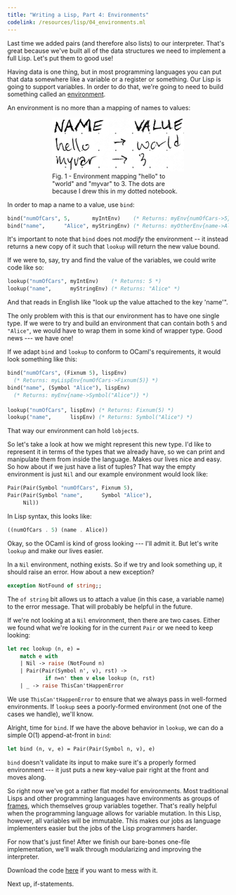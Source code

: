 ```yaml
---
title: "Writing a Lisp, Part 4: Environments"
codelink: /resources/lisp/04_environments.ml
---
```


Last time we added pairs (and therefore also lists) to our interpreter. That's
great because we've built all of the data structures we need to implement a
full Lisp. Let's put them to good use!

Having data is one thing, but in most programming languages you can put that
data somewhere like a variable or a register or something. Our Lisp is going
to support variables. In order to do that, we're going to need to build
something called an
[environment](http://www.cs.cornell.edu/courses/cs312/2004fa/lectures/rec21.html).

An environment is no more than a mapping of names to values:

<figure style="display: block; margin: 0 auto; max-width: 300px;" >
  <img style="max-width: 300px;" src="/assets/img/lisp/04_environments_diagram.png" />
  <figcaption>Fig. 1 - Environment mapping "hello" to "world" and "myvar" to 3.
The dots are because I drew this in my dotted notebook.</figcaption>
</figure>

In order to map a name to a value, use `bind`:

```ocaml
bind("numOfCars", 5,       myIntEnv)    (* Returns: myEnv{numOfCars->5} *)
bind("name",      "Alice", myStringEnv) (* Returns: myOtherEnv{name->Alice} *)
```

It's important to note that `bind` does not *modify* the environment -- it
instead returns a new copy of it such that `lookup` will return the new value
bound.

If we were to, say, try and find the value of the variables, we could write
code like so:

```ocaml
lookup("numOfCars", myIntEnv)    (* Returns: 5 *)
lookup("name",      myStringEnv) (* Returns: "Alice" *)
```

And that reads in English like "look up the value attached to the key 'name'".

The only problem with this is that our environment has to have one single type.
If we were to try and build an environment that can contain both `5` and
`"Alice"`, we would have to wrap them in some kind of wrapper type. Good news
--- we have one!

If we adapt `bind` and `lookup` to conform to OCaml's requirements, it would
look something like this:

```ocaml
bind("numOfCars", (Fixnum 5), lispEnv)
  (* Returns: myLispEnv{numOfCars->Fixnum(5)} *)
bind("name", (Symbol "Alice"), lispEnv)
  (* Returns: myEnv{name->Symbol("Alice")} *)

lookup("numOfCars", lispEnv) (* Returns: Fixnum(5) *)
lookup("name",      lispEnv) (* Returns: Symbol("Alice") *)
```

That way our environment can hold `lobject`s.

So let's take a look at how we might represent this new type. I'd like to
represent it in terms of the types that we already have, so we can print and
manipulate them from inside the language. Makes our lives nice and easy. So how
about if we just have a list of tuples? That way the empty environment is just
`Nil` and our example environment would look like:

```ocaml
Pair(Pair(Symbol "numOfCars", Fixnum 5),
Pair(Pair(Symbol "name",      Symbol "Alice"),
     Nil))
```

 In Lisp syntax, this looks like:

```scheme
((numOfCars . 5) (name . Alice))
```

Okay, so the OCaml is kind of gross looking --- I'll admit it. But let's write
`lookup` and make our lives easier.

In a `Nil` environment, nothing exists. So if we try and look something up, it
should raise an error. How about a new exception?

```ocaml
exception NotFound of string;;
```

The `of string` bit allows us to attach a value (in this case, a variable name)
to the error message. That will probably be helpful in the future.

If we're not looking at a `Nil` environment, then there are two cases. Either
we found what we're looking for in the current `Pair` or we need to keep
looking:

```ocaml
let rec lookup (n, e) =
    match e with
    | Nil -> raise (NotFound n)
    | Pair(Pair(Symbol n', v), rst) ->
            if n=n' then v else lookup (n, rst)
    | _ -> raise ThisCan'tHappenError
```

We use `ThisCan'tHappenError` to ensure that we always pass in well-formed
environments. If `lookup` sees a poorly-formed environment (not one of the
cases we handle), we'll know.

Alright, time for `bind`. If we have the above behavior in `lookup`, we can do
a simple O(1) append-at-front in `bind`:

```ocaml
let bind (n, v, e) = Pair(Pair(Symbol n, v), e)
```

`bind` doesn't validate its input to make sure it's a properly formed
environment --- it just puts a new key-value pair right at the front and moves
along.

So right now we've got a rather flat model for environments. Most traditional
Lisps and other programming languages have environments as groups of
[frames](https://mitpress.mit.edu/sicp/full-text/book/book-Z-H-21.html#%_sec_3.2),
which themselves group variables together. That's really helpful when the
programming language allows for variable mutation. In this Lisp, however, all
variables will be immutable. This makes our jobs as language implementers
easier but the jobs of the Lisp programmers harder.

For now that's just fine! After we finish our bare-bones one-file
implementation, we'll walk through modularizing and improving the interpreter.

Download the code <a href="{{ page.codelink }}">here</a> if you want to mess
with it.

Next up, if-statements.
